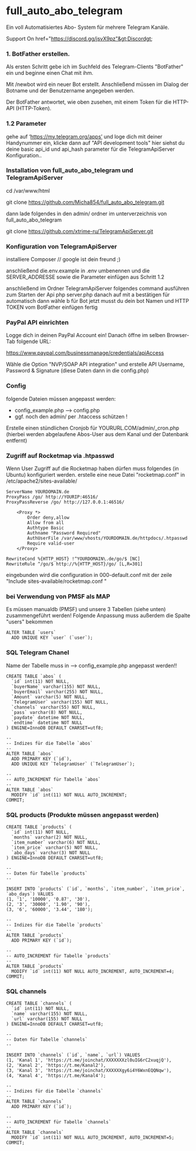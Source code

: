 # full_auto_abo_telegram
Ein voll Automatisiertes Abo- System für mehrere Telegram Kanäle.

Support On href="https://discord.gg/jsvX9pz"&gt;Discordgt;

### 1. BotFather erstellen.

Als ersten Schritt gebe ich im Suchfeld des Telegram-Clients "BotFather" ein und beginne einen Chat mit ihm.

Mit /newbot wird ein neuer Bot erstellt. Anschließend müssen im Dialog der Botname und der Benutzername angegeben werden.

Der BotFather antwortet, wie oben zusehen, mit einem Token für die HTTP-API (HTTP-Token).

### 1.2 Parameter
gehe auf ‘https://my.telegram.org/apps’ und loge dich mit deiner Handynummer ein, klicke dann auf "API development tools" hier siehst du deine basic api_id und api_hash parameter für die TelegramApiServer Konfiguration..

### Installation von full_auto_abo_telegram und TelegramApiServer

cd /var/www/html

git clone https://github.com/Micha854/full_auto_abo_telegram.git

dann lade folgendes in den admin/ ordner im unterverzeichnis von full_auto_abo_telegram

git clone https://github.com/xtrime-ru/TelegramApiServer.git

### Konfiguration von TelegramApiServer

installiere Composer // google ist dein freund ;)

anschließend die.env.example in .env umbenennen und die SERVER_ADDRESSE sowie die Parameter einfügen aus Schritt 1.2

anschließend  im Ordner TelegramApiServer folgendes command ausführen zum Starten der Api
php server.php
danach auf mit a bestätigen für automatisch
dann wähle b für Bot
jetzt musst du dein bot Namen und HTTP TOKEN vom BotFather einfügen
fertig 
### PayPal API einrichten
Logge dich in deinen PayPal Account ein! Danach öffne im selben Browser-Tab folgende URL:

https://www.paypal.com/businessmanage/credentials/apiAccess

Wähle die Option "NVP/SOAP API integration" und erstelle API Username, Password & Signature (diese Daten dann in die config.php)

### Config
folgende Dateien müssen angepasst werden:

* config_example.php		--> config.php
* ggf. noch den admin/ per .htaccess schützen !

Erstelle einen stündlichen Cronjob für YOURURL.COM/admin/_cron.php (hierbei werden abgelaufene Abos-User aus dem Kanal und der Datenbank entfernt)

### Zugriff auf Rocketmap via .htpasswd

Wenn User Zugriff auf die Rocketmap haben dürfen muss folgendes (in Ubuntu) konfiguriert werden. 
erstelle eine neue Datei "rocketmap.conf" in /etc/apache2/sites-available/

```
ServerName YOURDOMAIN.de
ProxyPass /go/ http://YOURIP:46516/
ProxyPassReverse /go/ http://127.0.0.1:46516/

    <Proxy *>
        Order deny,allow
        Allow from all
        Authtype Basic
        Authname "Password Required"
        AuthUserFile /var/www/vhosts/YOURDOMAIN.de/httpdocs/.htpasswd
        Require valid-user
    </Proxy>

RewriteCond %{HTTP_HOST} !^YOURDOMAIN\.de/go/$ [NC]
RewriteRule ^/go/$ http://%{HTTP_HOST}/go/ [L,R=301]
```

eingebunden wird die configuration in 000-default.conf mit der zeile "Include sites-available/rocketmap.conf
"

### bei Verwendung von PMSF als MAP

Es müssen manualdb (PMSF) und unsere 3 Tabellen (siehe unten) zusammengeführt werden!
Folgende Anpassung muss außerdem die Spalte "users" bekommen

```
ALTER TABLE `users`
  ADD UNIQUE KEY `user` (`user`);
```

### SQL Telegram Chanel
Name der Tabelle muss in --> config_example.php angepasst werden!!


```
CREATE TABLE `abos` (
  `id` int(11) NOT NULL,
  `buyerName` varchar(155) NOT NULL,
  `buyerEmail` varchar(255) NOT NULL,
  `Amount` varchar(5) NOT NULL,
  `TelegramUser` varchar(155) NOT NULL,
  `channels` varchar(55) NOT NULL,
  `pass` varchar(8) NOT NULL,
  `paydate` datetime NOT NULL,
  `endtime` datetime NOT NULL
) ENGINE=InnoDB DEFAULT CHARSET=utf8;

--
-- Indizes für die Tabelle `abos`
--
ALTER TABLE `abos`
  ADD PRIMARY KEY (`id`),
  ADD UNIQUE KEY `TelegramUser` (`TelegramUser`);

--
-- AUTO_INCREMENT für Tabelle `abos`
--
ALTER TABLE `abos`
  MODIFY `id` int(11) NOT NULL AUTO_INCREMENT;
COMMIT;
```
### SQL products (Produkte müssen angepasst werden)

```
CREATE TABLE `products` (
  `id` int(11) NOT NULL,
  `months` varchar(2) NOT NULL,
  `item_number` varchar(6) NOT NULL,
  `item_price` varchar(5) NOT NULL,
  `abo_days` varchar(3) NOT NULL
) ENGINE=InnoDB DEFAULT CHARSET=utf8;

--
-- Daten für Tabelle `products`
--

INSERT INTO `products` (`id`, `months`, `item_number`, `item_price`, `abo_days`) VALUES
(1, '1', '10000', '0.87', '30'),
(2, '3', '30000', '1.90', '90'),
(3, '6', '60000', '3.44', '180');

--
-- Indizes für die Tabelle `products`
--
ALTER TABLE `products`
  ADD PRIMARY KEY (`id`);

--
-- AUTO_INCREMENT für Tabelle `products`
--
ALTER TABLE `products`
  MODIFY `id` int(11) NOT NULL AUTO_INCREMENT, AUTO_INCREMENT=4;
COMMIT;
```
### SQL channels

```
CREATE TABLE `channels` (
  `id` int(11) NOT NULL,
  `name` varchar(155) NOT NULL,
  `url` varchar(155) NOT NULL
) ENGINE=InnoDB DEFAULT CHARSET=utf8;

--
-- Daten für Tabelle `channels`
--

INSERT INTO `channels` (`id`, `name`, `url`) VALUES
(1, 'Kanal 1', 'https://t.me/joinchat/XXXXXXXzl0uIG6rC2xuqjQ'),
(2, 'Kanal 2', 'https://t.me/Kanal2'),
(3, 'Kanal 3', 'https://t.me/joinchat/XXXXXXgy6i4Y6WxnEQQNqw'),
(4, 'Kanal 4', 'https://t.me/Kanal4');

--
-- Indizes für die Tabelle `channels`
--
ALTER TABLE `channels`
  ADD PRIMARY KEY (`id`);

--
-- AUTO_INCREMENT für Tabelle `channels`
--
ALTER TABLE `channels`
  MODIFY `id` int(11) NOT NULL AUTO_INCREMENT, AUTO_INCREMENT=5;
COMMIT;
```
